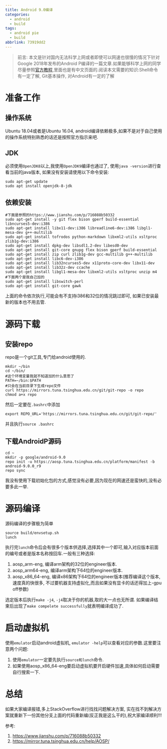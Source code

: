 ```yaml
---
title: Android 9.0编译
categories:
  - android
  - build
tags:
  - android pie
  - build
abbrlink: 73919dd2
---
```

> 前言: 本文是针对国内无法科学上网或者即使可以网速也很慢的情况下针对Google 2018年发布的Android P编译的一篇文章.如果能够科学上网的同学尽量参照[官方教程](https://source.android.com/setup/build/downloading),里面也是有中文页面的.阅读本文需要的知识:Shell命令有一定了解, Git基本操作, 对Android有一定的了解

# 准备工作
## 操作系统
Ubuntu 18.04或者是Ubuntu 16.04, android编译依赖极多,如果不是对于自己使用的操作系统特别熟悉的话还是按照官方指示来吧.
## JDK
必须使用`OpenJDK8`以上,我使用`OpenJDK9`编译也通过了, 使用`java -version`进行查看当前的java版本, 如果没有安装请使用以下命令安装:
```Shell
sudo apt-get update
sudo apt install openjdk-8-jdk
```
## 依赖安装
```Shell
#下面是参照的https://www.jianshu.com/p/716088b50332
sudo apt-get install -y git flex bison gperf build-essential libncurses5-dev:i386
sudo apt-get install libx11-dev:i386 libreadline6-dev:i386 libgl1-mesa-dev g++-multilib
sudo apt-get install tofrodos python-markdown libxml2-utils xsltproc zlib1g-dev:i386
sudo apt-get install dpkg-dev libsdl1.2-dev libesd0-dev
sudo apt-get install git-core gnupg flex bison gperf build-essential
sudo apt-get install zip curl zlib1g-dev gcc-multilib g++-multilib
sudo apt-get install libc6-dev-i386
sudo apt-get install lib32ncurses5-dev x11proto-core-dev libx11-dev
sudo apt-get install lib32z-dev ccache
sudo apt-get install libgl1-mesa-dev libxml2-utils xsltproc unzip m4
#下面两个是我自己加的
sudo apt-get install libswitch-perl
sudo apt-get install git-core gawk
```
上面的命令依次执行,可能会有不支持i386和32位的情况跳过即可, 如果已安装最新的版本也不用去管.
# 源码下载
## 安装repo
repo是一个git工具,专门给android使用的.
```Shell
mkdir ~/bin
cd ~/bin/
#这个环境变量我就不知道加的什么意思了
PATH=~/bin:$PATH
#只会在当前目录下生成repo文件
curl https://mirrors.tuna.tsinghua.edu.cn/git/git-repo -o repo
chmod a+x repo
```
然后一定要在`.bashrc`中添加
```Shell
export REPO_URL='https://mirrors.tuna.tsinghua.edu.cn/git/git-repo/'
```
并且执行`source .bashrc`
## 下载AndroidP源码
```Shell
cd ~
mkdir -p google/android-9.0
repo init -u https://aosp.tuna.tsinghua.edu.cn/platform/manifest -b android-9.0.0_r9
repo sync
```
我没有使用下载初始化包的方式,感觉没有必要,因为现在的网速还是蛮快的,没有必要多此一举.
# 源码编译
源码编译的步骤极为简单
```Shell
source build/envsetup.sh
lunch
```
执行完`lunch`命令后会有很多个版本供选择,选择其中一个即可,输入对应版本前面的编号或者是版本名称按回车.一般有三种选择:
1. aosp_arm-eng, 编译arm架构的32位的engineer版本.
2. aosp_arm64-eng, 编译arm架构下64位的engineer版本.
3. aosp_x86_64-eng, 编译x86架构下64位的engineer版本(推荐编译这个版本, 速度真的快很多, 不过要机器支持虚拟化,而且如果没有显卡的话还得加上-gpu off参数)

选定版本后执行`make -j4`, `-j4`取决于你的机器,取的大一点也无所谓. 如果编译结束后出现了`make compelete successfully`就表明编译成功了.  
# 启动虚拟机
使用`emulator`启动android虚拟机, `emulator -help`可以查看对应的参数.这里要注意两个问题:
1. 使用`emulator`一定要先执行`source和lunch`命令.
2. 如果使用aosp_x86_64-eng要启动虚拟机要开启硬件加速,具体如何启动需要自行搜索一下.

# 总结
如果大家编译报错,多上StackOverflow进行找找问题解决方案, 实在找不到解决方案就重新下一份其他分支上面的代码重新编(反正我是这么干的),祝大家编译顺利!!!

参考:
1. https://www.jianshu.com/p/716088b50332
2. https://mirror.tuna.tsinghua.edu.cn/help/AOSP/
